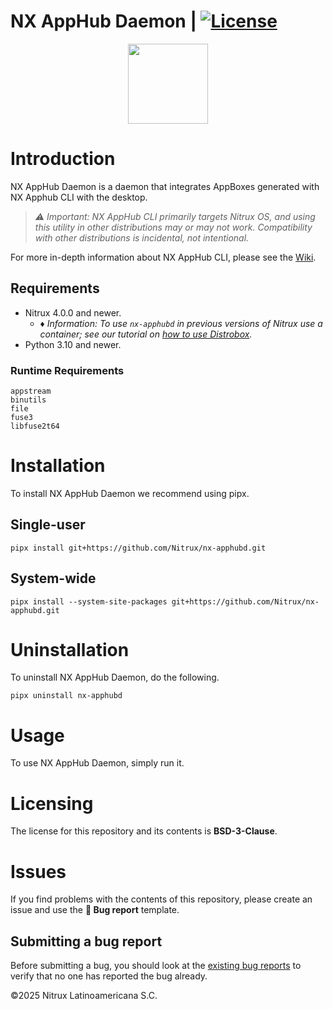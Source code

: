 # NX AppHub Daemon | [![License](https://img.shields.io/badge/License-BSD_3--Clause-blue.svg)](https://opensource.org/licenses/BSD-3-Clause)

<p align="center">
  <img width="128" height="128" src="https://raw.githubusercontent.com/Nitrux/luv-icon-theme/refs/heads/master/Luv/mimetypes/64/application-x-iso9660-appimage.svg">
</p>

# Introduction

NX AppHub Daemon is a daemon that integrates AppBoxes generated with NX Apphub CLI with the desktop.

> _⚠️ Important: NX AppHub CLI primarily targets Nitrux OS, and using this utility in other distributions may or may not work. Compatibility with other distributions is incidental, not intentional._


For more in-depth information about NX AppHub CLI, please see the [Wiki](https://github.com/Nitrux/nx-apphub/wiki).

## Requirements

- Nitrux 4.0.0 and newer.
    - _♦ Information: To use `nx-apphubd` in previous versions of Nitrux use a container; see our tutorial on [how to use Distrobox](https://nxos.org/tutorial/how-to-use-distrobox-in-nitrux/)._
- Python 3.10 and newer.

### Runtime Requirements

```
appstream
binutils
file
fuse3
libfuse2t64
```

# Installation

To install NX AppHub Daemon we recommend using pipx.

## Single-user

```
pipx install git+https://github.com/Nitrux/nx-apphubd.git
```

## System-wide

```
pipx install --system-site-packages git+https://github.com/Nitrux/nx-apphubd.git
```

# Uninstallation

To uninstall NX AppHub Daemon, do the following.

```
pipx uninstall nx-apphubd
```

# Usage

To use NX AppHub Daemon, simply run it.


# Licensing

The license for this repository and its contents is **BSD-3-Clause**.

# Issues

If you find problems with the contents of this repository, please create an issue and use the **🐞 Bug report** template.

## Submitting a bug report

Before submitting a bug, you should look at the [existing bug reports]([url](https://github.com/Nitrux/nx-apphubd/issues)) to verify that no one has reported the bug already.

©2025 Nitrux Latinoamericana S.C.

